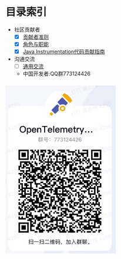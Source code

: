 
# 目录索引
- 社区贡献者
    - [x] [贡献者准则](./CONTRIBUTING.md)
    - [x] [角色与职能](./membership.md)
    - [x] [Java Instrumentation代码贡献指南](./opentelemetryJavaInstrumentation/CONTRIBUTING.md)
- 沟通交流
    - [ ] [通用交流](https://github.com/open-telemetry/community#Communication)
    - 中国开发者:QQ群773124426 
### ![QQ Group](../assets/qq.jpg) 

